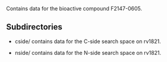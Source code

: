 Contains data for the bioactive compound F2147-0605.

## Subdirectories

- cside/ contains data for the C-side search space on rv1821.

- nside/ contains data for the N-side search space on rv1821.

